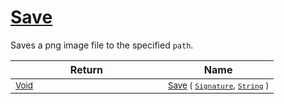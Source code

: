 # [Save](./ImageSaver-100663888.md)

Saves a png image file to the specified `path`.

| Return | Name | 
| --- | --- | 
| <sub>[Void](https://docs.microsoft.com/en-us/dotnet/api/System.Void)</sub><img width=200/>| <sub>[Save](./ImageSaver-100663888.md) ( [`Signature`](./../../Signature.md), [`String`](https://docs.microsoft.com/en-us/dotnet/api/System.String) )</sub>| <br>


